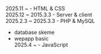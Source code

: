 
2025.11 ~ - HTML & CSS<br>
2025.12 ~ 2015.3.3 - Server & client <br>
2025.2.3 ~ 2025.3.3 - PHP & MySQL <br>
  - database skeme <br>
  - wepapp basic <br>
2025.4 ~ - JavaScript <br>
